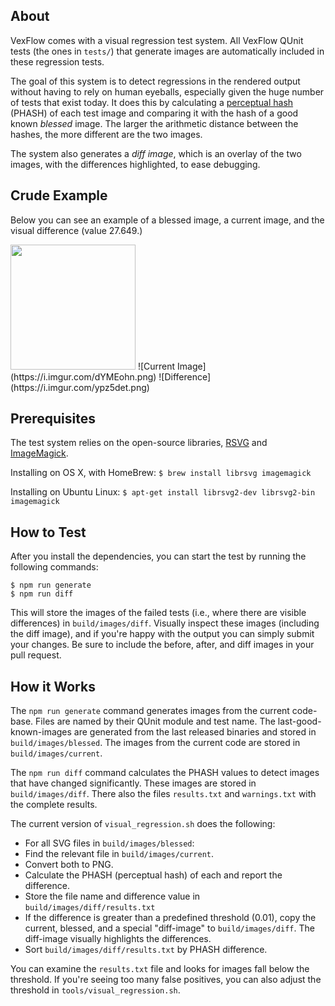 ## About

VexFlow comes with a visual regression test system. All VexFlow QUnit tests (the ones in `tests/`) that generate images are automatically included in these regression tests.

The goal of this system is to detect regressions in the rendered output without having to rely on human eyeballs, especially given the huge number of tests that exist today. It does this by calculating a [perceptual hash](https://en.wikipedia.org/wiki/Perceptual_hashing) (PHASH) of each test image and comparing it with the hash of a good known _blessed_ image. The larger the arithmetic distance between the hashes, the more different are the two images.

The system also generates a _diff image_, which is an overlay of the two images, with the differences highlighted, to ease debugging.

## Crude Example
Below you can see an example of a blessed image, a current image, and the visual difference (value 27.649.)

<image src="https://i.imgur.com/Oms9i2b.png" width=200>
![Current Image](https://i.imgur.com/dYMEohn.png)
![Difference](https://i.imgur.com/ypz5det.png)

## Prerequisites

The test system relies on the open-source libraries, [RSVG](https://github.com/GNOME/librsvg) and [ImageMagick](http://www.imagemagick.org/).

Installing on OS X, with HomeBrew: `$ brew install librsvg imagemagick`

Installing on Ubuntu Linux: `$ apt-get install librsvg2-dev librsvg2-bin imagemagick`

## How to Test
After you install the dependencies, you can start the test by running the following commands:

```
$ npm run generate
$ npm run diff
```

This will store the images of the failed tests (i.e., where there are visible differences) in `build/images/diff`. Visually inspect these images (including the diff image), and if you're happy with the output you can simply submit your changes. Be sure to include the before, after, and diff images in your pull request.

## How it Works

The `npm run generate` command generates images from the current code-base. Files are named by their QUnit module and test name. The last-good-known-images are generated from the last released binaries and stored in `build/images/blessed`. The images from the current code are stored in `build/images/current`.

The `npm run diff` command calculates the PHASH values to detect images that have changed significantly. These images are stored in `build/images/diff`. There also the files `results.txt` and `warnings.txt` with the complete results.

The current version of `visual_regression.sh` does the following:

* For all SVG files in `build/images/blessed`:
 * Find the relevant file in `build/images/current`.
 * Convert both to PNG.
 * Calculate the PHASH (perceptual hash) of each and report the difference.
 * Store the file name and difference value in `build/images/diff/results.txt`
 * If the difference is greater than a predefined threshold (0.01), copy the current, blessed, and a special "diff-image" to `build/images/diff`. The diff-image visually highlights the differences.
* Sort `build/images/diff/results.txt` by PHASH difference.

You can examine the `results.txt` file and looks for images fall below the threshold. If you're seeing too many false positives, you can also adjust the threshold in `tools/visual_regression.sh`.